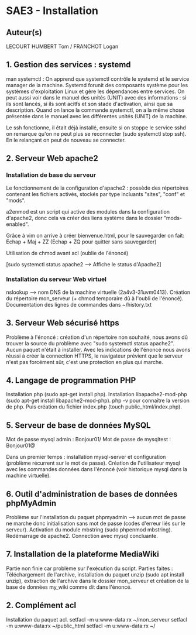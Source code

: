 # SAE3 - Installation
## Auteur(s)
LECOURT HUMBERT Tom / FRANCHOT Logan

## 1. Gestion des services : systemd
man systemctl : On apprend que systemctl contrôle le systemd et le service
manager de la machine. Systemd forunit des composants système pour les
systèmes d'exploitation Linux et gère les dépendances entre services.
On peut aussi voir dans le manuel des unités (UNIT) avec des informations :
si ils sont lancés, si ils sont acitfs et son stade d'activation, ainsi que
sa description.
Quand on lance la commande systemctl, on a la même chose présentée dans le
manuel avec les différentes unités (UNIT) de la machine.

Le ssh fonctionne, il était déjà installé, ensuite si on stoppe le service
sshd on remarque qu'on ne peut plus se reconnecter (sudo systemctl stop ssh).
En le relançant on peut de nouveau se connecter.

## 2. Serveur Web apache2
### Installation de base du serveur
Le fonctionnement de la configuration d'apache2 : possède des répertoires
contenant les fichiers activés, stockés par type incluants "sites", "conf"
et "mods".

a2enmod est un script qui active des modules dans la configuration d'apache2,
donc cela va créer des liens système dans le dossier "mods-enabled".

Grâce à vim on arrive à créer bienvenue.html, pour le sauvegarder on fait:
Echap + Maj + ZZ
(Echap + ZQ pour quitter sans sauvegarder)

Utilisation de chmod avant acl (oublie de l'énoncé)

[sudo systemctl status apache2   -->   Affiche le status d'Apache2]

### Installation du serveur Web virtuel
nslookup --> nom DNS de la machine virtuelle (2a4v3-31uvm0413).
Création du répertoire mon_serveur (+ chmod temporaire dû à l'oubli de l'énoncé).
Documentation des lignes de commandes dans ~/history.txt

## 3. Serveur Web sécurisé https
Problème à l'énoncé : création d'un répertoire non souhaité, nous avons dû trouver la source du problème avec "sudo systemctl status apache2".
Aucun paquet n'était à installer.
Avec les indications de l'énoncé nous avons réussi à créer la connection HTTPS, le navigateur prévient que le serveur n'est pas forcément sûr, c'est une protection en plus qui marche.

## 4. Langage de programmation PHP
Installation php (sudo apt-get install php).
Installation libapache2-mod-php (sudo apt-get install libapache2-mod-php).
php -v pour connaître la version de php.
Puis création du fichier index.php (touch public_html/index.php).

## 5. Serveur de base de données MySQL
Mot de passe mysql admin : Bonjour01/
Mot de passe de mysqltest : Bonjour01@

Dans un premier temps : installation mysql-server et configuration (problème récurrent sur le mot de passe).
Création de l'utilisateur mysql avec les commandes données dans l'énoncé (voir historique mysql dans la machine virtuelle).

## 6. Outil d'administration de bases de données phpMyAdmin
Problème sur l'installation du paquet phpmyadmin --> aucun mot de passe ne marche donc initialisation sans mot de passe (codes d'erreur liés sur le serveur).
Activation du module mbstring (sudo phpenmod mbstring).
Redémarrage de apache2.
Connection avec mysql concluante.

## 7. Installation de la plateforme MediaWiki
Partie non finie car problème sur l'exécution du script.
Parties faites :
Téléchargement de l'archive, installation du paquet unzip (sudo apt install unzip), extraction de l'archive dans le dossier mon_serveur et création de la base de données my_wiki comme dit dans l'énoncé.

## 2. Complément acl
Installation du paquet acl.
setfacl -m u:www-data:rx ~/mon_serveur
setfacl -m u:www-data:rx ~/public_html
setfacl -m u:www-data:rx ~/
